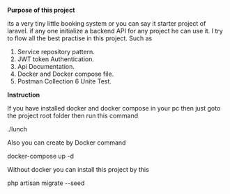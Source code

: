 **Purpose of this project**

its a very tiny little booking system or you can say it  starter project of laravel. if any one initialize a backend API
for any project he can use it. I try to flow all the best practise in this project.
Such as 
1. Service repository pattern.
2. JWT token Authentication.
3. Api Documentation.
4. Docker and Docker compose file.
5. Postman Collection
6  Unite Test.

**Instruction**

If you have installed docker and docker compose  in your pc
then just goto the project root folder then run this command

./lunch

Also you can create by Docker command
 
 docker-compose up -d

Without docker you can install this project by this 
 
php artisan migrate --seed




